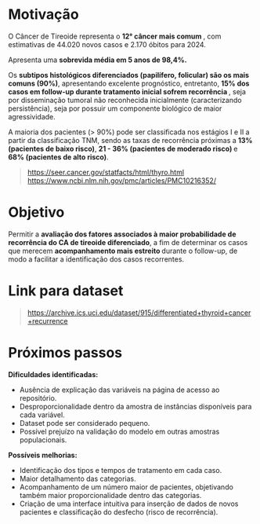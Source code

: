# Motivação

O Câncer de Tireoide representa o <b> 12° câncer mais comum </b>, com estimativas de 44.020 novos casos e 2.170 óbitos para 2024.

Apresenta uma <b> sobrevida média em 5 anos de 98,4%.</b> 

Os <b>subtipos histológicos diferenciados (papilífero, folicular) são os mais comuns (90%)</b>, apresentando excelente prognóstico, entretanto, <b>15% dos casos em follow-up durante tratamento inicial sofrem recorrência </b>, seja por disseminação tumoral não reconhecida inicialmente (caracterizando persistência), seja por possuir um componente biológico de maior agressividade.

A maioria dos pacientes (> 90%) pode ser classificada nos estágios I e II a partir da classificação TNM, sendo as taxas de recorrência próximas a <b>13% (pacientes de baixo risco)</b>, <b>21 - 36% (pacientes de  moderado risco) </b> e <b>68% (pacientes de alto risco)</b>.

> https://seer.cancer.gov/statfacts/html/thyro.html
https://www.ncbi.nlm.nih.gov/pmc/articles/PMC10216352/

# Objetivo

Permitir a <b>avaliação dos fatores associados à maior probabilidade de recorrência do CA de tireoide diferenciado</b>, a fim de determinar os casos que merecem <b>acompanhamento mais estreito </b> durante o follow-up, de modo a facilitar a identificação dos casos recorrentes.

# Link para dataset

> https://archive.ics.uci.edu/dataset/915/differentiated+thyroid+cancer+recurrence

# Próximos passos

<b>Dificuldades identificadas:</b>
- Ausência de explicação das variáveis na página de acesso ao repositório.
- Desproporcionalidade dentro da amostra de instâncias disponíveis para cada variável.
- Dataset pode ser considerado pequeno.
- Possível prejuízo na validação do modelo em outras amostras populacionais.

<b>Possíveis melhorias:</b>
- Identificação dos tipos e tempos de tratamento em cada caso.
- Maior detalhamento das categorias.
- Acompanhamento de um número maior de pacientes, objetivando também maior proporcionalidade dentro das categorias.
- Criação de uma interface intuitiva para inserção de dados de novos pacientes e classificação do desfecho (risco de recorrência).
